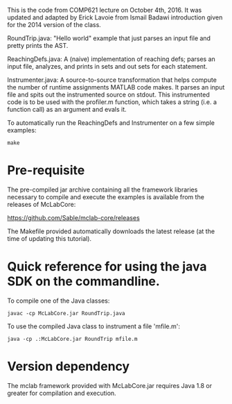 This is the code from COMP621 lecture on October 4th, 2016. It was updated and
adapted by Erick Lavoie from Ismail Badawi introduction given for the 2014
version of the class.

RoundTrip.java: "Hello world" example that just parses an input file and
pretty prints the AST.

ReachingDefs.java: A (naive) implementation of reaching defs; parses an input file,
analyzes, and prints in sets and out sets for each statement.

Instrumenter.java: A source-to-source transformation that helps compute the number
of runtime assignments MATLAB code makes. It parses an input file and spits out
the instrumented source on stdout. This instrumented code is to be used with the
profiler.m function, which takes a string (i.e. a function call) as an argument and
evals it.

To automatically run the ReachingDefs and Instrumenter on a few simple examples:

    make

# Pre-requisite

The pre-compiled jar archive containing all the framework libraries necessary to
compile and execute the examples is available from the releases of McLabCore:

https://github.com/Sable/mclab-core/releases

The Makefile provided automatically downloads the latest release (at the time of updating this tutorial).

# Quick reference for using the java SDK on the commandline.

To compile one of the Java classes:

    javac -cp McLabCore.jar RoundTrip.java

To use the compiled Java class to instrument a file 'mfile.m':

    java -cp .:McLabCore.jar RoundTrip mfile.m

# Version dependency

The mclab framework provided with McLabCore.jar requires Java 1.8 or greater for compilation and execution.
